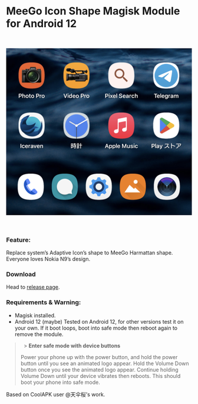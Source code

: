 &nbsp;

# MeeGo Icon Shape Magisk Module for Android 12

&nbsp;

![Screenshot after installed this module.](screenshot_1.png)

&nbsp;

### Feature:

Replace system’s Adaptive Icon’s shape to MeeGo Harmattan shape. Everyone loves Nokia N9’s design.

### Download

Head to [release page](https://github.com/yeyebbc/MeeGo-Adaptive-Icon-Shape-Magisk-Module/releases).

### Requirements & Warning:

- Magisk installed.
- Android 12 (maybe)
  Tested on Android 12, for other versions test it on your own. If it boot loops, boot into safe mode then reboot again to remove the module.

> &nbsp; > **Enter safe mode with device buttons**
>
> Power your phone up with the power button, and hold the power button until you see an animated logo appear.
> Hold the Volume Down button once you see the animated logo appear.
> Continue holding Volume Down until your device vibrates then reboots.
> This should boot your phone into safe mode.
> &nbsp;

Based on CoolAPK user @天伞桜’s work.
